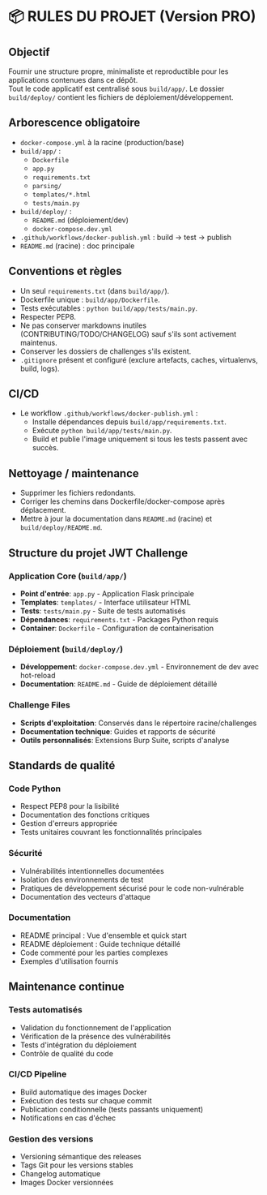 # 📦 RULES DU PROJET (Version PRO)

## Objectif
Fournir une structure propre, minimaliste et reproductible pour les applications contenues dans ce dépôt.  
Tout le code applicatif est centralisé sous `build/app/`. Le dossier `build/deploy/` contient les fichiers de déploiement/développement.

## Arborescence obligatoire
- `docker-compose.yml` à la racine (production/base)
- `build/app/` :
  - `Dockerfile`
  - `app.py`
  - `requirements.txt`
  - `parsing/`
  - `templates/*.html`
  - `tests/main.py`
- `build/deploy/` :
  - `README.md` (déploiement/dev)
  - `docker-compose.dev.yml`
- `.github/workflows/docker-publish.yml` : build → test → publish
- `README.md` (racine) : doc principale

## Conventions et règles
- Un seul `requirements.txt` (dans `build/app/`).
- Dockerfile unique : `build/app/Dockerfile`.
- Tests exécutables : `python build/app/tests/main.py`.
- Respecter PEP8.
- Ne pas conserver markdowns inutiles (CONTRIBUTING/TODO/CHANGELOG) sauf s'ils sont activement maintenus.
- Conserver les dossiers de challenges s'ils existent.
- `.gitignore` présent et configuré (exclure artefacts, caches, virtualenvs, build, logs).

## CI/CD
- Le workflow `.github/workflows/docker-publish.yml` :
  - Installe dépendances depuis `build/app/requirements.txt`.
  - Exécute `python build/app/tests/main.py`.
  - Build et publie l'image uniquement si tous les tests passent avec succès.

## Nettoyage / maintenance
- Supprimer les fichiers redondants.
- Corriger les chemins dans Dockerfile/docker-compose après déplacement.
- Mettre à jour la documentation dans `README.md` (racine) et `build/deploy/README.md`.

## Structure du projet JWT Challenge

### Application Core (`build/app/`)
- **Point d'entrée**: `app.py` - Application Flask principale
- **Templates**: `templates/` - Interface utilisateur HTML
- **Tests**: `tests/main.py` - Suite de tests automatisés
- **Dépendances**: `requirements.txt` - Packages Python requis
- **Container**: `Dockerfile` - Configuration de containerisation

### Déploiement (`build/deploy/`)
- **Développement**: `docker-compose.dev.yml` - Environnement de dev avec hot-reload
- **Documentation**: `README.md` - Guide de déploiement détaillé

### Challenge Files
- **Scripts d'exploitation**: Conservés dans le répertoire racine/challenges
- **Documentation technique**: Guides et rapports de sécurité
- **Outils personnalisés**: Extensions Burp Suite, scripts d'analyse

## Standards de qualité

### Code Python
- Respect PEP8 pour la lisibilité
- Documentation des fonctions critiques
- Gestion d'erreurs appropriée
- Tests unitaires couvrant les fonctionnalités principales

### Sécurité
- Vulnérabilités intentionnelles documentées
- Isolation des environnements de test
- Pratiques de développement sécurisé pour le code non-vulnérable
- Documentation des vecteurs d'attaque

### Documentation
- README principal : Vue d'ensemble et quick start
- README déploiement : Guide technique détaillé
- Code commenté pour les parties complexes
- Exemples d'utilisation fournis

## Maintenance continue

### Tests automatisés
- Validation du fonctionnement de l'application
- Vérification de la présence des vulnérabilités
- Tests d'intégration du déploiement
- Contrôle de qualité du code

### CI/CD Pipeline
- Build automatique des images Docker
- Exécution des tests sur chaque commit
- Publication conditionnelle (tests passants uniquement)
- Notifications en cas d'échec

### Gestion des versions
- Versioning sémantique des releases
- Tags Git pour les versions stables
- Changelog automatique
- Images Docker versionnées